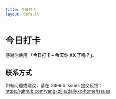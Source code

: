 ```yaml
---
title: 今日打卡
layout: default
---
```


# 今日打卡

感谢你使用 **「今日打卡 – 今天你 XX 了吗？」**。

## 联系方式  
如有问题或建议，请在 GitHub Issues 提交反馈：  
<https://github.com/yang-zijie/dailyxx-home/issues>
